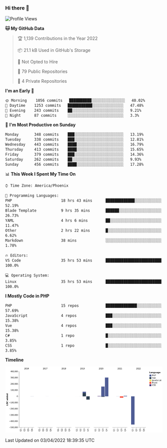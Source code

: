 ### Hi there 👋

<!--START_SECTION:waka-->
![Profile Views](http://img.shields.io/badge/Profile%20Views-2-blue)

**🐱 My GitHub Data** 

> 🏆 1,139 Contributions in the Year 2022
 > 
> 📦 21.1 kB Used in GitHub's Storage 
 > 
> 🚫 Not Opted to Hire
 > 
> 📜 79 Public Repositories 
 > 
> 🔑 4 Private Repositories  
 > 
**I'm an Early 🐤** 

```text
🌞 Morning    1056 commits   ██████████░░░░░░░░░░░░░░░   40.02% 
🌆 Daytime    1253 commits   ███████████░░░░░░░░░░░░░░   47.48% 
🌃 Evening    243 commits    ██░░░░░░░░░░░░░░░░░░░░░░░   9.21% 
🌙 Night      87 commits     ░░░░░░░░░░░░░░░░░░░░░░░░░   3.3%

```
📅 **I'm Most Productive on Sunday** 

```text
Monday       348 commits    ███░░░░░░░░░░░░░░░░░░░░░░   13.19% 
Tuesday      338 commits    ███░░░░░░░░░░░░░░░░░░░░░░   12.81% 
Wednesday    443 commits    ████░░░░░░░░░░░░░░░░░░░░░   16.79% 
Thursday     413 commits    ████░░░░░░░░░░░░░░░░░░░░░   15.65% 
Friday       379 commits    ███░░░░░░░░░░░░░░░░░░░░░░   14.36% 
Saturday     262 commits    ██░░░░░░░░░░░░░░░░░░░░░░░   9.93% 
Sunday       456 commits    ████░░░░░░░░░░░░░░░░░░░░░   17.28%

```


📊 **This Week I Spent My Time On** 

```text
⌚︎ Time Zone: America/Phoenix

💬 Programming Languages: 
PHP                      18 hrs 43 mins      █████████████░░░░░░░░░░░░   52.19% 
Blade Template           9 hrs 35 mins       ██████░░░░░░░░░░░░░░░░░░░   26.73% 
YAML                     4 hrs 6 mins        ██░░░░░░░░░░░░░░░░░░░░░░░   11.47% 
Other                    2 hrs 22 mins       █░░░░░░░░░░░░░░░░░░░░░░░░   6.62% 
Markdown                 38 mins             ░░░░░░░░░░░░░░░░░░░░░░░░░   1.78%

🔥 Editors: 
VS Code                  35 hrs 53 mins      █████████████████████████   100.0%

💻 Operating System: 
Linux                    35 hrs 53 mins      █████████████████████████   100.0%

```

**I Mostly Code in PHP** 

```text
PHP                      15 repos            ██████████████░░░░░░░░░░░   57.69% 
JavaScript               4 repos             ███░░░░░░░░░░░░░░░░░░░░░░   15.38% 
Vue                      4 repos             ███░░░░░░░░░░░░░░░░░░░░░░   15.38% 
C#                       1 repo              █░░░░░░░░░░░░░░░░░░░░░░░░   3.85% 
CSS                      1 repo              █░░░░░░░░░░░░░░░░░░░░░░░░   3.85%

```


**Timeline**

![Chart not found](https://raw.githubusercontent.com/mikebronner/mikebronner/master/charts/bar_graph.png) 


 Last Updated on 03/04/2022 18:39:35 UTC
<!--END_SECTION:waka-->

<!--
**mikebronner/mikebronner** is a ✨ _special_ ✨ repository because its `README.md` (this file) appears on your GitHub profile.

Here are some ideas to get you started:

- 🔭 I’m currently working on ...
- 🌱 I’m currently learning ...
- 👯 I’m looking to collaborate on ...
- 🤔 I’m looking for help with ...
- 💬 Ask me about ...
- 📫 How to reach me: ...
- 😄 Pronouns: ...
- ⚡ Fun fact: ...
-->
